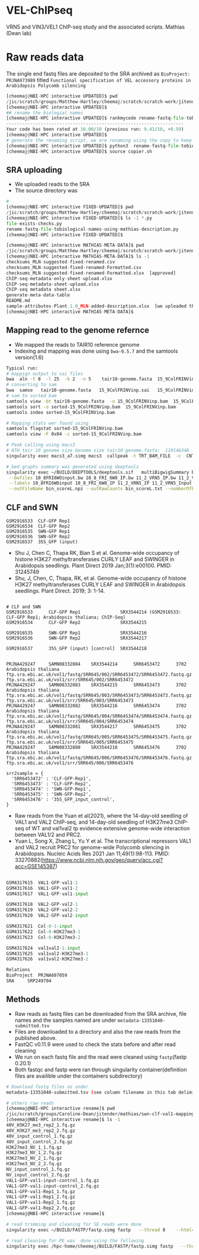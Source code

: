 # VEL-ChIPseq
VRN5 and VIN3/VEL1 ChIP-seq study and the associated scripts.
Mathias (Dean lab)



# Raw reads data
The single end fastq files are deposited to the SRA archived as `BioProject: PRJNA973989`
titled `Functional specification of VEL accessory proteins in Arabidopsis Polycomb silencing`


```python
[cheemaj@NBI-HPC interactive UPDATED]$ pwd
/jic/scratch/groups/Matthew-Hartley/cheemaj/scratch/scratch-work/jitender/mathias/RAW-READS/UPDATED
[cheemaj@NBI-HPC interactive UPDATED]$
## rename the biologial names 
[cheemaj@NBI-HPC interactive UPDATED]$ rankmycode rename-fastq-file-tobiological-names-using-mathias-description.py
-------------------------------------------------------------------
Your code has been rated at 10.00/10 (previous run: 9.41/10, +0.59)
[cheemaj@NBI-HPC interactive UPDATED]$
# generate the renaming script, we are renaming using the copy to keep the original files
[cheemaj@NBI-HPC interactive UPDATED]$ python3  rename-fastq-file-tobiological-names-using-mathias-description.py  > copier.sh
[cheemaj@NBI-HPC interactive UPDATED]$ source copier.sh
```

SRA uploading
--------------

- We uploaded reads to the SRA 
- The source directory was

```python
#
[cheemaj@NBI-HPC interactive FIXED-UPDATED]$ pwd
/jic/scratch/groups/Matthew-Hartley/cheemaj/scratch/scratch-work/jitender/mathias/RAW-READS/FIXED-UPDATED
[cheemaj@NBI-HPC interactive FIXED-UPDATED]$ ls -1 *.py
file-exists-checks.py
rename-fastq-file-tobiological-names-using-mathias-description.py
[cheemaj@NBI-HPC interactive FIXED-UPDATED]$

[cheemaj@NBI-HPC interactive MATHIAS-META-DATA]$ pwd
/jic/scratch/groups/Matthew-Hartley/cheemaj/scratch/scratch-work/jitender/mathias/RAW-READS/FIXED-UPDATED/MATHIAS-META-DATA
[cheemaj@NBI-HPC interactive MATHIAS-META-DATA]$ ls -1
checksums_MLN-suggested-fixed-renamed.csv
checksums_MLN-suggested-fixed-renamed-Formatted.csv
checksums_MLN-suggested-fixed-renamed-Formatted.xlsx  [approved]
ChIP-seq-metadata-only-sheet-upload.xlsx
ChIP-seq-metadata-sheet-upload.xlsx
ChIP-seq metadata sheet.xlsx
generate-meta-data-table
README.md
sample-attributes-Plant.1.0_MLN-added-description.xlsx  [we uploaded this ]
[cheemaj@NBI-HPC interactive MATHIAS-META-DATA]$
```

Mapping read to the genome refernce
-----------------------------------

- We mapped the reads to TAIR10 reference genome
- Indexing and mapping was done using `bwa-0.5.7` and the samtools version(1.6)

```bash
Typical run: 
# mappign output to sai files 
bwa  aln -t 8  -l 25  -k 2  -n 5    tair10-genome.fasta  15_9ColFRINVinp_1.fq.gz    > 15_9ColFRINVinp.sai
# converting to sam 
bwa  samse   tair10-genome.fasta   15_9ColFRINVinp.sai   15_9ColFRINVinp_1.fq.gz    > 15_9ColFRINVinp.sam
# sam to sorted bam   
samtools view -bt tair10-genome.fasta  -o 15_9ColFRINVinp.bam  15_9ColFRINVinp.sam
samtools sort -o sorted-15_9ColFRINVinp.bam  15_9ColFRINVinp.bam
samtools index sorted-15_9ColFRINVinp.bam 

# Mapping stats wer found using  
samtools flagstat sorted-15_9ColFRINVinp.bam 
samtools view -F 0x04 -c sorted-15_9ColFRINVinp.bam 

# Peak calling using macs3 
# ATH tair 10 genome size Genome size tair10-genome.fasta:  119146348
singularity exec macs3_a7.simg macs3  callpeak -t TRT_BAM_FILE  -c  CNTRL_BAM_FILE  -f BAM -g 119146348  -q 0.05  --bdg --outdir BASE  -n BASE  --nomodel  --extsize 180 

# bed graphs summary was generated using deeptools  
singularity exec ~/BUILD/DEEPTOOLS/deeptools.sif   multiBigwigSummary bins --binSize 10  \
 --bwfiles 10_8FRI6WOinput.bw 10_8_FRI_6W0_IP.bw 11_2_VRN5_IP.bw 11_2_VRN5_Input.bw 12_8VEL1NVinput.bw 12_8_VEL1_NV_IP.bw 13_4VIN3GFPinp.bw 13_4_VIN3GFP_IP.bw 15_9ColFRINVinp.bw 15_9_ColFRINVIP.bw 16_9VEL16W0inpu.bw 16_9_VEL16W0_IP.bw 18_6VIN3NVInput.bw 18_6_VIN3_NV_IP.bw 21_4_VRN5_IP.bw 21_4_VRN5_Input.bw 21_8FRINVinput.bw 21_8FRI_NV_IP.bw 21_9FRI6W0input.bw 21_9_FRI_6W0_IP.bw 22_7VIN3NVInput.bw 22_7_VIN3_NV_IP.bw 23_9VEL1NVinput.bw 23_9_VEL1_NV_IP.bw 25_8FRI6W0input.bw 25_8_FRI_6W0_IP.bw 26_7VEL16WOinput.bw 26_7_VEL1_6W0IP.bw 29_5VIN3NVInput.bw 31_7COIFRINVinput.bw 31_7_COIFRI_NV_IP.bw 31_8VEL1NVinput.bw 31_8_VEL1_NV_IP.bw 6_5VRN5NVInput.bw 6_5_VRN5_NV_IP.bw 7_4VRN56W0IP.bw 7_4VRN56W0input.bw 7_4_VRN5_IP.bw 7_4_VRN5_input.bw 7_9VEL16W0input.bw 7_9_VEL1_6W0_IP.bw 8_6VRN5NVInput.bw 8_6_VRN5_NV_IP.bw 9_7VRN5NVInput.bw 9_7_VRN5_NV_IP.bw 9_9FRINVinput.bw 9_9_FRI_NV_IP.bw VIN3GFP_IP_1.bw VIN3GFP_IP_2.bw VIN3GFP_input_1.bw VIN3GFP_input_2.bw \
 --labels 10_8FRI6WOinput 10_8_FRI_6W0_IP 11_2_VRN5_IP 11_2_VRN5_Input 12_8VEL1NVinput 12_8_VEL1_NV_IP 13_4VIN3GFPinp 13_4_VIN3GFP_IP 15_9ColFRINVinp 15_9_ColFRINVIP 16_9VEL16W0inpu 16_9_VEL16W0_IP 18_6VIN3NVInput 18_6_VIN3_NV_IP 21_4_VRN5_IP 21_4_VRN5_Input 21_8FRINVinput 21_8FRI_NV_IP 21_9FRI6W0input 21_9_FRI_6W0_IP 22_7VIN3NVInput 22_7_VIN3_NV_IP 23_9VEL1NVinput 23_9_VEL1_NV_IP 25_8FRI6W0input 25_8_FRI_6W0_IP 26_7VEL16WOinput 26_7_VEL1_6W0IP 29_5VIN3NVInput 31_7COIFRINVinput 31_7_COIFRI_NV_IP 31_8VEL1NVinput 31_8_VEL1_NV_IP 6_5VRN5NVInput 6_5_VRN5_NV_IP 7_4VRN56W0IP 7_4VRN56W0input 7_4_VRN5_IP 7_4_VRN5_input 7_9VEL16W0input 7_9_VEL1_6W0_IP 8_6VRN5NVInput 8_6_VRN5_NV_IP 9_7VRN5NVInput 9_7_VRN5_NV_IP 9_9FRINVinput 9_9_FRI_NV_IP VIN3GFP_IP_1 VIN3GFP_IP_2 VIN3GFP_input_1 VIN3GFP_input_2   \
 --outFileName bin_scoreL.npz --outRawCounts bin_scoreL.txt --numberOfProcessors 16 


```



CLF and SWN 
-----------

```
GSM2916533 	CLF-GFP Rep1
GSM2916534 	CLF-GFP Rep2
GSM2916535 	SWN-GFP Rep1
GSM2916536 	SWN-GFP Rep2
GSM2916537 	35S_GFP (input)
```

- Shu J, Chen C, Thapa RK, Bian S et al. Genome-wide occupancy of histone H3K27 methyltransferases CURLY LEAF and SWINGER in Arabidopsis seedlings. Plant Direct 2019 Jan;3(1):e00100. PMID: 31245749
-	Shu, J, Chen, C, Thapa, RK, et al. Genome-wide occupancy of histone H3K27 methyltransferases CURLY LEAF and SWINGER in Arabidopsis seedlings. Plant Direct. 2019; 3: 1-14.

```

# CLF and SWN 
GSM2916533      CLF-GFP Rep1               SRX3544214 (GSM2916533: CLF-GFP Rep1; Arabidopsis thaliana; ChIP-Seq)
GSM2916534      CLF-GFP Rep2               SRX3544215 

GSM2916535      SWN-GFP Rep1               SRX3544216 
GSM2916536      SWN-GFP Rep2               SRX3544217

GSM2916537      35S_GFP (input) [control]  SRX3544218


PRJNA429247     SAMN08332084    SRX3544214      SRR6453472      3702    Arabidopsis thaliana    ftp.sra.ebi.ac.uk/vol1/fastq/SRR645/002/SRR6453472/SRR6453472.fastq.gz          ftp.sra.ebi.ac.uk/vol1/srr/SRR645/002/SRR6453472
PRJNA429247     SAMN08332083    SRX3544215      SRR6453473      3702    Arabidopsis thaliana    ftp.sra.ebi.ac.uk/vol1/fastq/SRR645/003/SRR6453473/SRR6453473.fastq.gz          ftp.sra.ebi.ac.uk/vol1/srr/SRR645/003/SRR6453473
PRJNA429247     SAMN08332082    SRX3544216      SRR6453474      3702    Arabidopsis thaliana    ftp.sra.ebi.ac.uk/vol1/fastq/SRR645/004/SRR6453474/SRR6453474.fastq.gz          ftp.sra.ebi.ac.uk/vol1/srr/SRR645/004/SRR6453474
PRJNA429247     SAMN08332081    SRX3544217      SRR6453475      3702    Arabidopsis thaliana    ftp.sra.ebi.ac.uk/vol1/fastq/SRR645/005/SRR6453475/SRR6453475.fastq.gz          ftp.sra.ebi.ac.uk/vol1/srr/SRR645/005/SRR6453475
PRJNA429247     SAMN08332080    SRX3544218      SRR6453476      3702    Arabidopsis thaliana    ftp.sra.ebi.ac.uk/vol1/fastq/SRR645/006/SRR6453476/SRR6453476.fastq.gz          ftp.sra.ebi.ac.uk/vol1/srr/SRR645/006/SRR6453476

srr2sample = {
  'SRR6453472' : 'CLF-GFP-Rep1',
  'SRR6453473' : 'CLF-GFP-Rep2',    
  'SRR6453474' : 'SWN-GFP-Rep1',
  'SRR6453475' : 'SWN-GFP-Rep2',
  'SRR6453476' : '35S_GFP_input_control',
}

```




- Raw reads from the Yuan et al(2021), where the 14-day-old seedling of VAL1 and VAL2 ChIP-seq, and 14-day-old seedling of H3K27me3 ChIP-seq of WT and val1val2 tp evidence extensive genome-wide interaction between VAL1/2 and PRC2.
- Yuan L, Song X, Zhang L, Yu Y et al. The transcriptional repressors VAL1 and VAL2 recruit PRC2 for genome-wide Polycomb silencing in Arabidopsis. Nucleic Acids Res 2021 Jan 11;49(1):98-113. PMID: 33270882(https://www.ncbi.nlm.nih.gov/geo/query/acc.cgi?acc=GSE145387)

```python
	
GSM4317615 	VAL1-GFP-val1-1
GSM4317616 	VAL1-GFP-val1-2
GSM4317617 	VAL1-GFP-val1-input

GSM4317618 	VAL2-GFP-val2-1
GSM4317619 	VAL2-GFP-val2-2
GSM4317620 	VAL2-GFP-val2-input

GSM4317621 	Col-0-1-input
GSM4317622 	Col-0-H3K27me3-1
GSM4317623 	Col-0-H3K27me3-2

GSM4317624 	val1val2-1-input
GSM4317625 	val1val2-H3K27me3-1
GSM4317626 	val1val2-H3K27me3-2

Relations
BioProject 	PRJNA607059
SRA 	SRP249704

```

Methods 
---------

- Raw reads as fastq files can be downloaded from the SRA archive, file names and the samples named are under `metadata-13351040-submitted.tsv`
- Files are downloaded to a directory and also the raw reads from the published above.
- FastQC v0.11.9 were used to check the stats before and after read cleaning
- We run on each fastq file and the read were cleaned using `fastp`(fastp 0.20.1)
- Both fastqc and fastp were ran through singularity container(definition files are availible under the containers subdirectory)

```bash
# Download fastq files as under 
metadata-13351040-submitted.tsv (see column filename in this tab delimited file)

# others raw reads
[cheemaj@NBI-HPC interactive rename]$ pwd
/jic/scratch/groups/Caroline-Dean/jitender/mathias/swn-clf-val1-mapping/FQ/clean/rename
[cheemaj@NBI-HPC interactive rename]$ ls -1
40V_H3K27_me3_rep2_1.fq.gz
40V_H3K27_me3_rep2_2.fq.gz
40V_input_control_1.fq.gz
40V_input_control_2.fq.gz
H3K27me3_NV_1_1.fq.gz
H3K27me3_NV_1_2.fq.gz
H3K27me3_NV_2_1.fq.gz
H3K27me3_NV_2_2.fq.gz
NV_input_control_1.fq.gz
NV_input_control_2.fq.gz
VAL1-GFP-val1-input-control_1.fq.gz
VAL1-GFP-val1-input-control_2.fq.gz
VAL1-GFP-val1-Rep1_1.fq.gz
VAL1-GFP-val1-Rep1_2.fq.gz
VAL1-GFP-val1-Rep2_1.fq.gz
VAL1-GFP-val1-Rep2_2.fq.gz
[cheemaj@NBI-HPC interactive rename]$

# read trimming and cleaning for SE reads were done
singularity exec ~/BUILD/FASTP/fastp.simg fastp   --thread 8    --html=SRR6453474.html      -i SRR6453474.fastq.gz    -o   clean/SRR6453474.fastq.gz

# read cleaning for PE was  done using the following 
singularity exec /hpc-home/cheemaj/BUILD/FASTP/fastp.simg fastp   --thread 8  --detect_adapter_for_pe   --html=SRR8955909.html      -i SRR8955909_1.fastq.gz  -I  SRR8955909_2.fastq.gz -o   clean/SRR8955909_1.fastq.gz -O clean/SRR8955909_2.fastq.gz 

```
  



